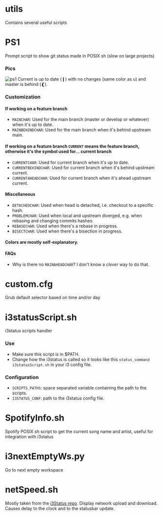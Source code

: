 # utils

Contains several useful scripts

# PS1
Prompt script to show git status made in POSIX sh (slow on large projects)

### Pics

![ps1](https://gist.githubusercontent.com/alexisquintero/a246066a7fdc3f938f5b72fd6653ebe4/raw/5b09839358433b6a1950c2e70fec84f1e614e476/ps1.png)
Current is up to date (❙) with no changes (same color as u) and master is behind (❰).

### Customization

#### If working on a feature branch
* `MAINCHAR`: Used for the main branch (master or develop or whatever) when it's up to date.
* `MAINBEHINDCHAR`: Used for the main branch when it's behind upstream main.

#### If working on a feature branch `CURRENT` means the feature branch, otherwise it's the symbol used for... current branch
* `CURRENTCHAR`: Used for current branch when it's up to date.
* `CURRENTBEHINDCHAR`: Used for current branch when it's behind upstream current.
* `CURRENTAHEADCHAR`: Used for current branch when it's ahead upstream current.

#### Miscellaneous
* `DETACHEDCHAR`: Used when head is detached, i.e. checkout to a specific hash.
* `PROBLEMCHAR`: Used when local and upstream diverged, e.g. when rebasing and changing commits hashes.
* `REBASECHAR`: Used when there's a rebase in progress.
* `BISECTCHAR`: Used when there's a bisection in progress.

#### Colors are mostly self-explanatory.

#### FAQs
* Why is there no `MAINAHEADCHAR`? I don't know a _clever_ way to do that.

# custom.cfg
Grub default selector based on time and/or day

# i3statusScript.sh
i3status scripts handler

### Use
* Make sure this script is in $PATH.
* Change how the i3status is called so it looks like this `status_command i3statusScript.sh` in your i3 config file.
### Configuration
* `SCRIPTS_PATHS`: space separated variable containing the path to the scripts.
* `I3STATUS_CONF`: path to the i3status config file.

# SpotifyInfo.sh
Spotify POSIX sh script to get the current song name and artist, useful for integration with i3status

# i3nextEmptyWs.py
Go to next empty workspace

# netSpeed.sh 
Mostly taken from the [i3Status repo](https://github.com/i3/i3status/blob/master/contrib/net-speed.sh).
Display network upload and download.
Causes delay to the clock and to the statusbar update.
